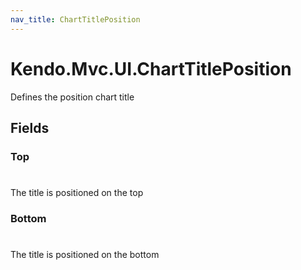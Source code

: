 ```yaml
---
nav_title: ChartTitlePosition
---
```


# Kendo.Mvc.UI.ChartTitlePosition
Defines the position chart title


## Fields


### Top
#
The title is positioned on the top

### Bottom
#
The title is positioned on the bottom




